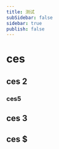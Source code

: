 ```yaml
---
title: 测试
subSidebar: false
sidebar: true
publish: false
---
```


# ces

## ces 2

### ces5

## ces 3

## ces $
